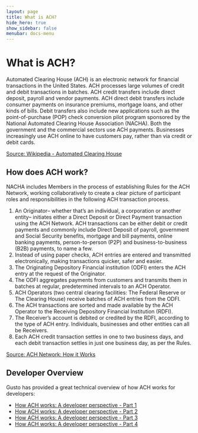 ```yaml
---
layout: page
title: What is ACH?
hide_hero: true
show_sidebar: false
menubar: docs-menu
---
```


# What is ACH?
Automated Clearing House (ACH) is an electronic network for financial transactions in the United States. ACH processes large volumes of credit and debit transactions in batches. ACH credit transfers include direct deposit, payroll and vendor payments. ACH direct debit transfers include consumer payments on insurance premiums, mortgage loans, and other kinds of bills. Debit transfers also include new applications such as the point-of-purchase (POP) check conversion pilot program sponsored by the National Automated Clearing House Association (NACHA). Both the government and the commercial sectors use ACH payments. Businesses increasingly use ACH online to have customers pay, rather than via credit or debit cards.

[Source: Wikipedia - Automated Clearing House](https://en.wikipedia.org/wiki/Automated_Clearing_House)

## How does ACH work?
NACHA includes Members in the process of establishing Rules for the ACH Network, working collaboratively to create a clear picture of participant roles and responsibilities in the following ACH transaction process.


1. An Originator– whether that’s an individual, a corporation or another entity– initiates either a Direct Deposit or Direct Payment transaction using the ACH Network. ACH transactions can be either debit or credit payments and commonly include Direct Deposit of payroll, government and Social Security benefits, mortgage and bill payments, online banking payments, person-to-person (P2P) and business-to-business (B2B) payments, to name a few.
2. Instead of using paper checks, ACH entries are entered and transmitted electronically, making transactions quicker, safer and easier.
3. The Originating Depository Financial institution (ODFI) enters the ACH entry at the request of the Originator.
4. The ODFI aggregates payments from customers and transmits them in batches at regular, predetermined intervals to an ACH Operator.
5. ACH Operators (two central clearing facilities: The Federal Reserve or The Clearing House) receive batches of ACH entries from the ODFI.
6. The ACH transactions are sorted and made available by the ACH Operator to the Receiving Depository Financial Institution (RDFI).
7. The Receiver’s account is debited or credited by the RDFI, according to the type of ACH entry. Individuals, businesses and other entities can all be Receivers.
8. Each ACH credit transaction settles in one to two business days, and each debit transaction settles in just one business day, as per the Rules.

[Source: ACH Network: How it Works](https://www.nacha.org/ach-network)

## Developer Overview

Gusto has provided a great technical overview of how ACH works for developers:

- [How ACH works: A developer perspective - Part 1](http://engineering.gusto.com/how-ach-works-a-developer-perspective-part-1/)
- [How ACH works: A developer perspective - Part 2](http://engineering.gusto.com/how-ach-works-a-developer-perspective-part-2/)
- [How ACH works: A developer perspective - Part 3](http://engineering.gusto.com/how-ach-works-a-developer-perspective-part-3/)
- [How ACH works: A developer perspective - Part 4](http://engineering.gusto.com/how-ach-works-a-developer-perspective-part-4/)
